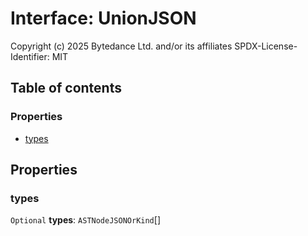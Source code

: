 # Interface: UnionJSON

Copyright (c) 2025 Bytedance Ltd. and/or its affiliates
SPDX-License-Identifier: MIT

## Table of contents

### Properties

* [types](/en/auto-docs/variable-plugin/interfaces/UnionJSON.md#types)

## Properties

### types

`Optional` **types**: `ASTNodeJSONOrKind`\[]
